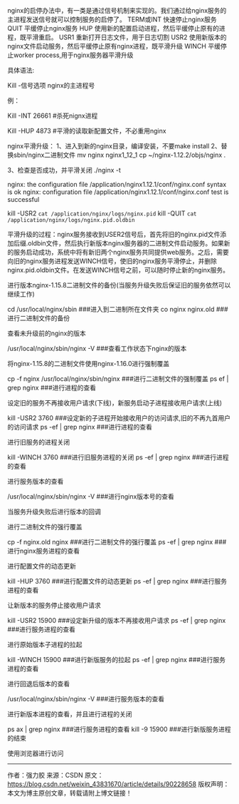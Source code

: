 nginx的启停办法中，有一类是通过信号机制来实现的。我们通过给nginx服务的主进程发送信号就可以控制服务的启停了。
TERM或INT	快速停止nginx服务
QUIT	平缓停止nginx服务
HUP	使用新的配置启动进程，然后平缓停止原有的进程，既平滑重启。
USR1	重新打开日志文件，用于日志切割
USR2	使用新版本的nginx文件启动服务，然后平缓停止原有nginx进程，既平滑升级
WINCH	平缓停止worker process,用于nginx服务器平滑升级



具体语法:

Kill -信号选项 nginx的主进程号

例：

Kill -INT 26661  #杀死nignx进程

Kill -HUP 4873  #平滑的读取新配置文件，不必重用nginx



nginx平滑升级：
1、进入到新的nginx目录，编译安装，不要make install
2、替换sbin/nginx二进制文件
mv nginx nginx1_12_1
cp ~/nginx-1.12.2/objs/nginx .

3、检查是否成功，并平滑关闭
./nginx -t

nginx: the configuration file /application/nginx1.12.1/conf/nginx.conf syntax is ok
nginx: configuration file /application/nginx1.12.1/conf/nginx.conf test is successful


kill -USR2 `cat /application/nginx/logs/nginx.pid`
kill -QUIT `cat /application/nginx/logs/nginx.pid.oldbin`

平滑升级的过程：nginx服务接收到USER2信号后，首先将旧的nginx.pid文件添加后缀.oldbin文件，然后执行新版本nginx服务器的二进制文件启动服务。如果新的服务启动成功，系统中将有新旧两个nginx服务共同提供web服务。之后，需要向旧的nginx服务进程发送WINCH信号，使旧的nginx服务平滑停止，并删除nginx.pid.oldbin文件。在发送WINCH信号之前，可以随时停止新的nginx服务。


进行版本nginx-1.15.8二进制文件的备份(当服务升级失败后保证旧的服务依然可以继续工作)

cd   /usr/local/nginx/sbin      ###进入到二进制所在文件夹
co nginx  nginx.old             ###进行二进制文件的备份


 

查看未升级前的nginx的版本

/usr/local/nginx/sbin/nginx     -V    ###查看工作状态下nginx的版本


 

将nginx-1.15.8的二进制文件使用nginx-1.16.0进行强制覆盖

cp -f nginx   /usr/local/nginx/sbin/nginx    ###进行二进制文件的强制覆盖
ps ef | grep nginx     ###进行进程的查看


 

设定旧的服务不再接收用户请求(下线)，新服务启动子进程接收用户请求(上线)

kill -USR2 3760     ###设定新的子进程开始接收用户的访问请求,旧的不再九首用户的访问请求
ps -ef | grep nginx   ###进行进程的查看


 

进行旧服务的进程关闭

kill -WINCH  3760    ###进行旧服务进程的关闭
ps -ef | grep nginx    ###进行进程的查看


 

进行服务版本的查看

/usr/local/nginx/sbin/nginx   -V    ###进行nginx版本号的查看


 

当服务升级失败后进行版本的回调


进行二进制文件的强行覆盖

cp -f nginx.old nginx     ###进行二进制文件的强行覆盖
ps -ef | grep  nginx      ###进行nginx服务进程的查看


 

进行配置文件的动态更新

kill -HUP  3760   ###进行配置文件的动态更新
ps -ef | grep nginx   ###进行服务进程的查看


 

让新版本的服务停止接收用户请求

kill -USR2 15900    ###设定新升级的版本不再接收用户请求
ps -ef | grep nginx   ###进行服务进程的查看


 

进行原始版本子进程的拉起

kill -WINCH 15900    ###进行新版服务的拉起
ps -ef | grep nginx   ###进行服务进程的查看


 

进行回退后版本的查看

/usr/local/nginx/sbin/nginx   -V    ###进行服务版本的查看


 

进行新版本进程的查看，并且进行进程的关闭

ps ax | grep nginx    ###进行服务进程的查看
kill -9 15900         ###进行新版服务进程的结束




 

 

使用浏览器进行访问


--------------------- 
作者：强力胶 
来源：CSDN 
原文：https://blog.csdn.net/weixin_43831670/article/details/90228658 
版权声明：本文为博主原创文章，转载请附上博文链接！